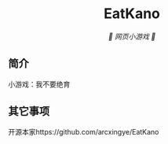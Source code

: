 <p align="center">
  
</p>
<div align="center">

# EatKano

_🦌 网页小游戏 🥛_

</div>


## 简介

小游戏：我不要绝育

## 其它事项

开源本家https://github.com/arcxingye/EatKano
